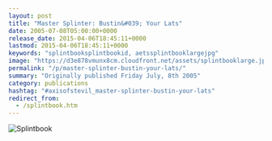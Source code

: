 ```yaml
---
layout: post
title: "Master Splinter: Bustin&#039; Your Lats"
date: 2005-07-08T05:00:00+0000
release_date: 2015-04-06T18:45:11+0000
lastmod: 2015-04-06T18:45:11+0000
keywords: "splintbooksplintbookid, aetssplintbooklargejpg"
image: "https://d3e878vmunx8cm.cloudfront.net/assets/splintbooklarge.jpg"
permalink: "/p/master-splinter-bustin-your-lats/"
summary: "Originally published Friday July, 8th 2005"
category: publications
hashtag: "#axisofstevil_master-splinter-bustin-your-lats"
redirect_from:
  - /splintbook.htm
---
```


[id_1]: https://d3e878vmunx8cm.cloudfront.net/assets/splintbooklarge.jpg "Splintbook"
![Splintbook][id_1]
